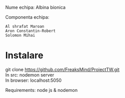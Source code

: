 Nume echipa: Albina bionica

Componenta echipa:

    Al shrafat Maroan
    Aron Constantin-Robert
    Solomon Mihai
    
<h1>Instalare</h1>

git clone https://github.com/FreaksMind/ProiectTW.git <br>
In src: nodemon server <br>
In browser: localhost:5050

Requirements: node js & nodemon

